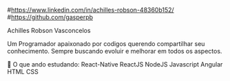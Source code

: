 #https://www.linkedin.com/in/achilles-robson-48360b152/
#https://github.com/gasperpb

Achilles Robson Vasconcelos




Um Programador apaixonado por codigos querendo compartilhar seu conhecimento. Sempre buscando evoluir e melhorar em todos os aspectos.

📓 O que ando estudando:
React-Native
ReactJS
NodeJS
Javascript
Angular
HTML
CSS

